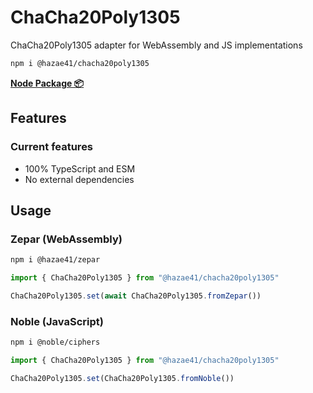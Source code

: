 # ChaCha20Poly1305

ChaCha20Poly1305 adapter for WebAssembly and JS implementations

```bash
npm i @hazae41/chacha20poly1305
```

[**Node Package 📦**](https://www.npmjs.com/package/@hazae41/chacha20poly1305)

## Features

### Current features
- 100% TypeScript and ESM
- No external dependencies

## Usage

### Zepar (WebAssembly)

```bash
npm i @hazae41/zepar
```

```typescript
import { ChaCha20Poly1305 } from "@hazae41/chacha20poly1305"

ChaCha20Poly1305.set(await ChaCha20Poly1305.fromZepar())
```

### Noble (JavaScript)

```bash
npm i @noble/ciphers
```

```typescript
import { ChaCha20Poly1305 } from "@hazae41/chacha20poly1305"

ChaCha20Poly1305.set(ChaCha20Poly1305.fromNoble())
```
